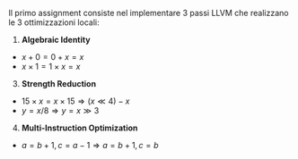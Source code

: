 Il primo assignment consiste nel implementare 3 passi LLVM che realizzano le 3 ottimizzazioni locali:
1. **Algebraic Identity**
- $` x + 0 = 0 + x = x `$
- $` x \times 1 = 1 \times x = x `$ 

3. **Strength Reduction**
- $` 15 \times x = x \times 15 \Rightarrow (x \ll 4) - x `$ 
- $` y = x / 8 \Rightarrow y = x \gg 3 `$ 

4. **Multi-Instruction Optimization** 
- $` a = b + 1, c = a - 1 \Rightarrow a = b + 1, c = b `$
